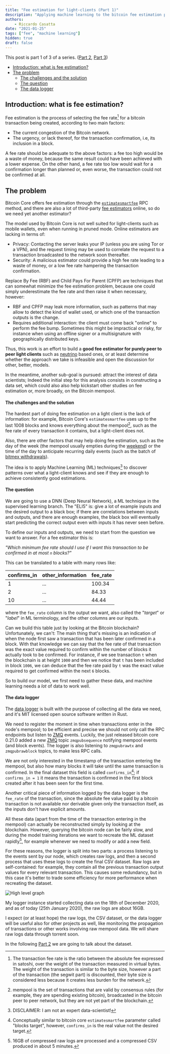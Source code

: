 ```yaml
---
title: "Fee estimation for light-clients (Part 1)"
description: "Applying machine learning to the bitcoin fee estimation problem"
authors: 
    - Riccardo Casatta
date: "2021-01-25"
tags: ["fee", "machine learning"]
hidden: true
draft: false
---
```


This post is part 1 of 3 of a series. ([Part 2], [Part 3])

- [Introduction: what is fee estimation?](#introduction-what-is-fee-estimation)
- [The problem](#the-problem)
    + [The challenges and the solution](#the-challenges-and-the-solution)
    + [The question](#the-question)
    + [The data logger](#the-data-logger)

## Introduction: what is fee estimation?

Fee estimation is the process of selecting the fee rate[^fee rate] for a bitcoin transaction being created, according to two main factors:

* The current congestion of the Bitcoin network.
* The urgency, or lack thereof, for the transaction confirmation, i.e, its inclusion in a block.

A fee rate should be adequate to the above factors: a fee too high would be a waste of money, because the same result could have been achieved with a lower expense. On the other hand, a fee rate too low would wait for a confirmation longer than planned or, even worse, the transaction could not be confirmed at all.

## The problem

Bitcoin Core offers fee estimation through the [`estimatesmartfee`] RPC method, and there are also a lot of third-party [fee estimators] online, so do we need yet another estimator?

The model used by Bitcoin Core is not well suited for light-clients such as mobile wallets, even when running in pruned mode. Online estimators are lacking in terms of:

* Privacy: Contacting the server leaks your IP (unless you are using Tor or a VPN), and the request timing may be used to correlate the request to a transaction broadcasted to the network soon thereafter.
* Security: A malicious estimator could provide a high fee rate leading to a waste of money, or a low fee rate hampering the transaction confirmation.

Replace By Fee (RBF) and Child Pays For Parent (CPFP) are techniques that can somewhat minimize the fee estimation problem, because one could simply underestimate the fee rate and then raise it when necessary, however:
* RBF and CPFP may leak more information, such as patterns that may allow to detect the kind of wallet used, or which one of the transaction outputs is the change.
* Requires additional interaction: the client must come back "online" to perform the fee bump. Sometimes this might be impractical or risky, for instance when using an offline signer or a multisignature with geographically distributed keys.

Thus, this work is an effort to build a **good fee estimator for purely peer to peer light clients** such as [neutrino] based ones, or at least determine whether the approach we take is infeasible and open the discussion
for other, better, models.

In the meantime, another sub-goal is pursued: attract the interest of data scientists; Indeed the initial step for this analysis consists in constructing a data set, which could also also help kickstart other studies on fee estimation or, more broadly, on the Bitcoin mempool.

#### The challenges and the solution

The hardest part of doing fee estimation on a light client is the lack of information: for example, Bitcoin Core's `estimatesmartfee` uses up to the last 1008 blocks and knows everything about the mempool[^mempool], such as the fee rate of every transaction it contains, but a light-client does not.

Also, there are other factors that may help doing fee estimation, such as the day of the week (the mempool usually empties during the [weekend]) or the time of the day to anticipate recurring daily events
(such as the batch of [bitmex withdrawals]).

The idea is to apply Machine Learning (ML) techniques[^disclaimer] to discover patterns over what a light-client knows and see if they are enough to achieve consistently good estimations.

#### The question

We are going to use a DNN (Deep Neural Network), a ML technique in the supervised learning branch. The "ELI5" is: give a lot of example inputs and the desired output to a black box; if there are correlations between inputs and outputs,
and there are enough examples, the black box will eventually start predicting the correct output even with inputs it has never seen before.

To define our inputs and outputs, we need to start from the question we want to answer. For a fee estimator this is:

*"Which minimum fee rate should I use if I want this transaction to be confirmed in at most `n` blocks?"*

This can be translated to a table with many rows like:

confirms_in | other_information | fee_rate
-|-|-
1|...|100.34
2|...| 84.33
10|...| 44.44

where the `fee_rate` column is the output we want, also called the "*target*" or "*label*" in ML terminology, and the other columns are our inputs.

Can we build this table just by looking at the Bitcoin blockchain? Unfortunately, we can't:
The main thing that's missing is an indication of when the node first saw a transaction that has been later confirmed in a block. With that knowledge we can say that the fee rate of that transaction was the exact value required to confirm
within the number of blocks it actually took to be confirmed. For instance, if we see transaction `t` when the blockchain is at height `1000` and then we notice that `t` has been included in block `1006`, we can deduce that the
fee rate paid by `t` was the exact value required to get confirmed within the next `6` blocks.

So to build our model, we first need to gather these data, and machine learning needs a *lot* of data to work well.

#### The data logger

The [data logger] is built with the purpose of collecting all the data we need, and it's MIT licensed open source software written in Rust.

We need to register the moment in time when transactions enter in the node's mempool; to be efficient and precise we should not only call the RPC endpoints but listen to [ZMQ] events. Luckily, the just released bitcoin core 0.21.0 added a new [ZMQ] topic `zmqpubsequence` notifying mempool events (and block events). The logger is also listening to `zmqpubrawtx` and `zmqpubrawblock` topics, to make less RPC calls.

We are not only interested in the timestamp of the transaction entering the mempool, but also how many blocks it will take until the same transaction is confirmed.
In the final dataset this field is called `confirms_in`[^blocks target]; if `confirms_in = 1` it means the transaction is confirmed in the first block created after it has been seen for the first time.

Another critical piece of information logged by the data logger is the `fee_rate` of the transaction, since the absolute fee value paid by a bitcoin transaction is not available nor derivable given only the transaction itself, as the inputs don't have explicit amounts.

All these data (apart from the time of the transaction entering in the mempool) can actually be reconstructed simply by looking at the blockchain. However, querying the bitcoin node can be fairly slow, and during the model training iterations we want to recreate the ML dataset rapidly[^fast], for example whenever we need to modify or add a new field.

For these reasons, the logger is split into two parts: a process listening to the events sent by our node, which creates raw logs, and then a second process that uses these logs to create the final CSV dataset.
Raw logs are self-contained: for example, they contain all the previous transaction output values for every relevant transaction. This causes some redundancy, but in this case it's better to trade some efficiency for more performance
when recreating the dataset.

![High level graph](/images/fee-estimation-for-light-clients/high-level-graph.svg)

My logger instance started collecting data on the 18th of December 2020, and as of today (25th January 2020), the raw logs are about 16GB.

I expect (or at least hope) the raw logs, the CSV dataset, or the data logger will be useful also for other projects as well, like monitoring the propagation of transactions or other works involving raw mempool data. We will share raw logs data through torrent soon.

In the following [Part 2] we are going to talk about the dataset.

[^fee rate]: The transaction fee rate is the ratio between the absolute fee expressed in satoshi, over the weight of the transaction measured in virtual bytes. The weight of the transaction is similar to the byte size, however a part of the transaction (the segwit part) is discounted, their byte size is considered less because it creates less burden for the network.
[^mempool]: mempool is the set of transactions that are valid by consensus rules (for example, they are spending existing bitcoin), broadcasted in the bitcoin peer to peer network, but they are not yet part of the blockchain.
[^disclaimer]: DISCLAIMER: I am not an expert data-scientist!
[^blocks target]: Conceptually similar to bitcoin core `estimatesmartfee` parameter called "blocks target", however, `confirms_in` is the real value not the desired target.
[^fast]: 16GB of compressed raw logs are processed and a compressed CSV produced in about 5 minutes.

[Part 1]: /blog/2021/01/fee-estimation-for-light-clients-part-1/
[Part 2]: /blog/2021/01/fee-estimation-for-light-clients-part-2/
[Part 3]: /blog/2021/01/fee-estimation-for-light-clients-part-3/
[`estimatesmartfee`]: https://bitcoincore.org/en/doc/0.20.0/rpc/util/estimatesmartfee/
[bitmex withdrawals]: https://b10c.me/mempool-observations/2-bitmex-broadcast-13-utc/
[fee estimators]: https://b10c.me/blog/003-a-list-of-public-bitcoin-feerate-estimation-apis/
[neutrino]: https://github.com/bitcoin/bips/blob/master/bip-0157.mediawiki
[weekend]: https://www.blockchainresearchlab.org/2020/03/30/a-week-with-bitcoin-transaction-timing-and-transaction-fees/
[ZMQ]: https://github.com/bitcoin/bitcoin/blob/master/doc/zmq.md
[data logger]: https://github.com/RCasatta/bitcoin_logger
